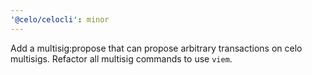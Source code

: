 ```yaml
---
'@celo/celocli': minor
---
```


Add a multisig:propose that can propose arbitrary transactions on celo multisigs.
Refactor all multisig commands to use `viem`.

